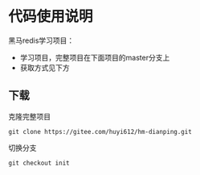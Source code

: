 # 代码使用说明
黑马redis学习项目：
- 学习项目，完整项目在下面项目的master分支上
- 获取方式见下方
## 下载
克隆完整项目
```git
git clone https://gitee.com/huyi612/hm-dianping.git
```
切换分支
```git
git checkout init
```